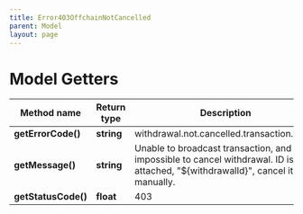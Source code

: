 ```yaml
---
title: Error403OffchainNotCancelled
parent: Model
layout: page
---
```


# Model Getters

Method name | Return type | Description | Notes
------------ | ------------- | ------------- | -------------
**getErrorCode()** | **string** | withdrawal.not.cancelled.transaction.failed |
**getMessage()** | **string** | Unable to broadcast transaction, and impossible to cancel withdrawal. ID is attached, "${withdrawalId}", cancel it manually. |
**getStatusCode()** | **float** | 403 |

